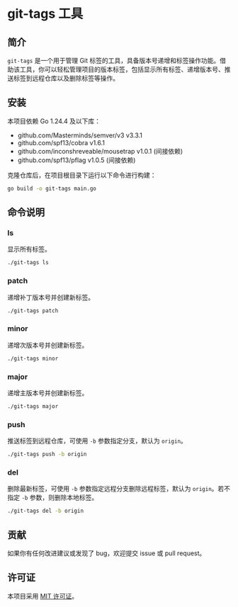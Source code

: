 # git-tags 工具

## 简介
`git-tags` 是一个用于管理 Git 标签的工具，具备版本号递增和标签操作功能。借助该工具，你可以轻松管理项目的版本标签，包括显示所有标签、递增版本号、推送标签到远程仓库以及删除标签等操作。

## 安装
本项目依赖 Go 1.24.4 及以下库：
- github.com/Masterminds/semver/v3 v3.3.1
- github.com/spf13/cobra v1.6.1
- github.com/inconshreveable/mousetrap v1.0.1 (间接依赖)
- github.com/spf13/pflag v1.0.5 (间接依赖)

克隆仓库后，在项目根目录下运行以下命令进行构建：
```bash
go build -o git-tags main.go
```

## 命令说明
### ls
显示所有标签。
```bash
./git-tags ls
```

### patch
递增补丁版本号并创建新标签。
```bash
./git-tags patch
```

### minor
递增次版本号并创建新标签。
```bash
./git-tags minor
```

### major
递增主版本号并创建新标签。
```bash
./git-tags major
```

### push
推送标签到远程仓库，可使用 `-b` 参数指定分支，默认为 `origin`。
```bash
./git-tags push -b origin
```

### del
删除最新标签，可使用 `-b` 参数指定远程分支删除远程标签，默认为 `origin`。若不指定 `-b` 参数，则删除本地标签。
```bash
./git-tags del -b origin
```

## 贡献
如果你有任何改进建议或发现了 bug，欢迎提交 issue 或 pull request。

## 许可证
本项目采用 [MIT 许可证](LICENSE)。
